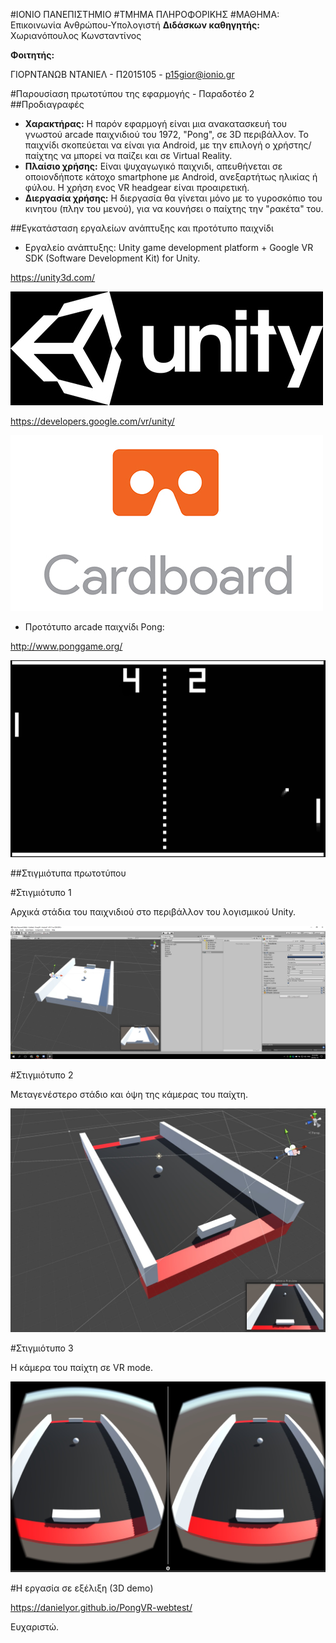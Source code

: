 #ΙΟΝΙΟ ΠΑΝΕΠΙΣΤΗΜΙΟ 
#ΤΜΗΜΑ ΠΛΗΡΟΦΟΡΙΚΗΣ
#ΜΑΘΗΜΑ: Επικοινωνία Ανθρώπου-Υπολογιστή
**Διδάσκων καθηγητής:** Χωριανόπουλος Κωνσταντίνος

**Φοιτητής:**

ΓΙΟΡΝΤΑΝΩΒ ΝΤΑΝΙΕΛ - Π2015105 - p15gior@ionio.gr

#Παρουσίαση πρωτοτύπου της εφαρμογής - Παραδοτέο 2
##Προδιαγραφές

* **Χαρακτήρας:** Η παρόν εφαρμογή είναι μια ανακατασκευή του γνωστού arcade παιχνιδιού του 1972, "Pong", σε 3D περιβάλλον. Το παιχνίδι σκοπεύεται να είναι για Android, με την επιλογή ο χρήστης/παίχτης να μπορεί να παίζει και σε Virtual Reality.
* **Πλαίσιο χρήσης:** Είναι ψυχαγωγικό παιχνιδι, απευθήνεται σε οποιονδήποτε κάτοχο smartphone με Android, ανεξαρτήτως ηλικίας ή φύλου. Η χρήση ενος VR headgear είναι προαιρετική.
* **Διεργασία χρήσης:** Η διεργασία θα γίνεται μόνο με το γυροσκόπιο του κινητου (πλην του μενού), για να κουνήσει ο παίχτης την "ρακέτα" του.

##Εγκατάσταση εργαλείων ανάπτυξης και προτότυπο παιχνίδι

* Εργαλείο ανάπτυξης: Unity game development platform + Google VR SDK (Software Development Kit) for Unity.

https://unity3d.com/

![1](1.jpg)


https://developers.google.com/vr/unity/

![2](2.jpg)

* Προτότυπο arcade παιχνίδι Pong:

http://www.ponggame.org/

![3](3.jpg)

##Στιγμιότυπα πρωτοτύπου

#Στιγμιότυπο 1

Αρχικά στάδια του παιχνιδιού στο περιβάλλον του λογισμικού Unity.

![4](4.jpg)

#Στιγμιότυπο 2

Μεταγενέστερο στάδιο και όψη της κάμερας του παίχτη.

![5](5.jpg)

#Στιγμιότυπο 3

Η κάμερα του παίχτη σε VR mode.

![6](6.jpg)

#Η εργασία σε εξέλιξη (3D demo)

https://danielyor.github.io/PongVR-webtest/





Ευχαριστώ.
